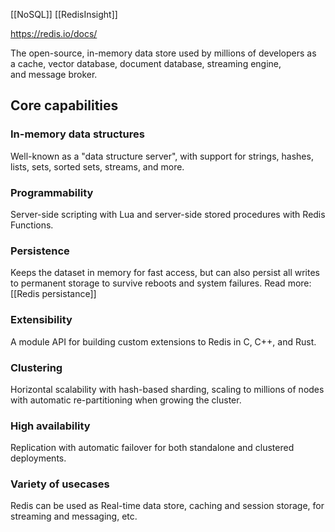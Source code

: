 [[NoSQL]]
[[RedisInsight]]

https://redis.io/docs/

The open-source, in-memory data store used by millions of developers as a cache, vector database, document database, streaming engine, and message broker.

## Core capabilities
### In-memory data structures
Well-known as a "data structure server", with support for strings, hashes, lists, sets, sorted sets, streams, and more.

### Programmability
Server-side scripting with Lua and server-side stored procedures with Redis Functions.

### Persistence
Keeps the dataset in memory for fast access, but can also persist all writes to permanent storage to survive reboots and system failures.
Read more: [[Redis persistance]]

### Extensibility
A module API for building custom extensions to Redis in C, C++, and Rust.

### Clustering
Horizontal scalability with hash-based sharding, scaling to millions of nodes with automatic re-partitioning when growing the cluster.

### High availability
Replication with automatic failover for both standalone and clustered deployments.

### Variety of usecases
Redis can be used as Real-time data store, caching and session storage, for streaming and messaging, etc.